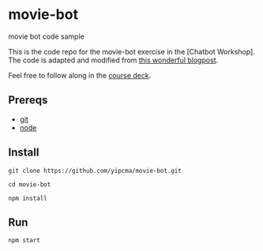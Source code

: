 # movie-bot
movie bot code sample

This is the code repo for the movie-bot exercise in the [Chatbot Workshop]. The code is adapted and modified from [this wonderful blogpost](https://recast.ai/blog/nodejs-chatbot-movie-bot/).

Feel free to follow along in the [course deck](https://docs.google.com/presentation/d/1n9jwU8oQyVJcvQnGp-jSBNbR8OsSyaVqRbAW6s42oy4/edit?usp=sharing).

## Prereqs
- [git](https://git-scm.com/downloads)
- [node](https://nodejs.org/en/)

## Install
`git clone https://github.com/yipcma/movie-bot.git`

`cd movie-bot`

`npm install`

## Run
`npm start`